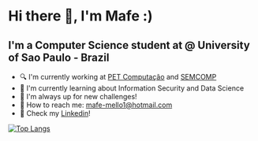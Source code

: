 # Hi there 👋, I'm Mafe :)
## I'm a Computer Science student at @ University of Sao Paulo - Brazil

- :mag: I'm currently working at [PET Computação](https://github.com/pet-comp) and [SEMCOMP](https://semcomp.icmc.usp.br/)
- :book: I'm currently learning about Information Security and Data Science
- :round_pushpin: I'm always up for new challenges!
- :email: How to reach me: mafe-mello1@hotmail.com
- :pushpin: Check my [Linkedin](https://www.linkedin.com/in/maria-fernanda-mello-296709187/)!


[![Top Langs](https://github-readme-stats.vercel.app/api/top-langs/?username=mafemello&layout=compact)](https://github.com/mafemello/github-readme-stats)


